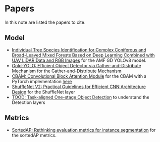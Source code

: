 # Papers

In this note are listed the papers to cite.

## Model

- [Individual Tree Species Identification for Complex Coniferous and Broad-Leaved Mixed Forests Based on Deep Learning Combined with UAV LiDAR Data and RGB Images](https://doi.org/10.3390/f15020293) for the AMF GD YOLOv8 model.
- [Gold-YOLO: Efficient Object Detector via Gather-and-Distribute Mechanism](https://arxiv.org/abs/2309.11331) for the Gather-and-Distribute Mechanism
- [CBAM: Convolutional Block Attention Module](https://arxiv.org/abs/1807.06521) for the CBAM with a PyTorch implementation [here](https://github.com/Peachypie98/CBAM)
- [ShuffleNet V2: Practical Guidelines for Efficient CNN Architecture Design](https://arxiv.org/abs/1807.11164) for the ShuffleNet layer
- [TOOD: Task-aligned One-stage Object Detection](https://arxiv.org/abs/2108.07755) to understand the Detection layers

## Metrics

- [SortedAP: Rethinking evaluation metrics for instance segmentation](https://arxiv.org/pdf/2309.04887) for the sortedAP metrics.
